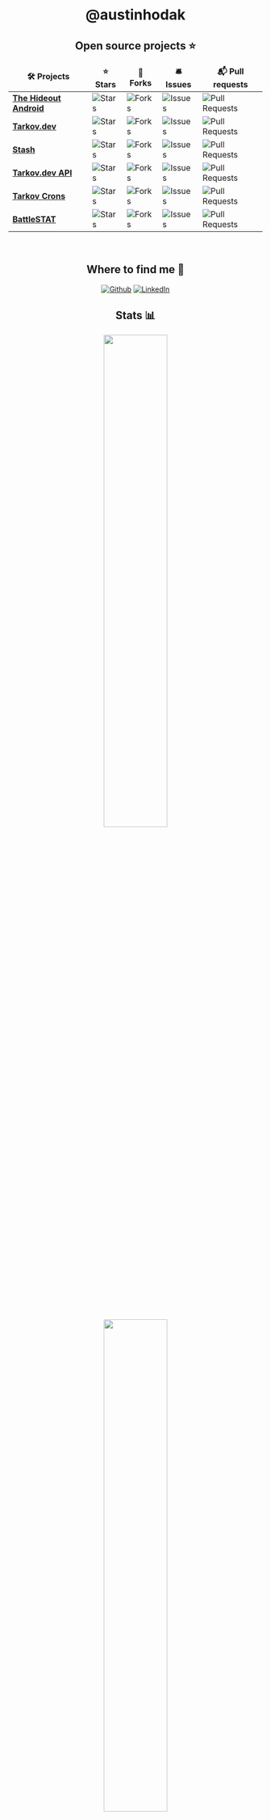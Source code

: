 <h1 align="center">@austinhodak</h3>

<h2 align="center">Open source projects ⭐</h3>
<table align="center">
  <thead align="center">
    <tr border: none;>
      <td><b>🛠 Projects</b></td>
      <td><b>⭐ Stars</b></td>
      <td><b>🍴 Forks</b></td>
      <td><b>🛎 Issues</b></td>
      <td><b>📬 Pull requests</b></td>
    </tr>
  </thead>
  <tbody>
    <tr>
      <td><a href="https://github.com/austinhodak/thehideout"><b>The Hideout Android</b></a></td>
      <td><img alt="Stars" src="https://img.shields.io/github/stars/austinhodak/thehideout?style=flat-square&labelColor=343b41"/></td>
      <td><img alt="Forks" src="https://img.shields.io/github/forks/austinhodak/thehideout?style=flat-square&labelColor=343b41"/></td>
      <td><img alt="Issues" src="https://img.shields.io/github/issues/austinhodak/thehideout?style=flat-square&labelColor=343b41"/></td>
      <td><img alt="Pull Requests" src="https://img.shields.io/github/issues-pr/austinhodak/thehideout?style=flat-square&labelColor=343b41"/></td>
    </tr>
    <tr>
      <td><a href="https://github.com/austinhodak/thehideout"><b>Tarkov.dev</b></a></td>
      <td><img alt="Stars" src="https://img.shields.io/github/stars/the-hideout/tarkov-dev?style=flat-square&labelColor=343b41"/></td>
      <td><img alt="Forks" src="https://img.shields.io/github/forks/the-hideout/tarkov-dev?style=flat-square&labelColor=343b41"/></td>
      <td><img alt="Issues" src="https://img.shields.io/github/issues/the-hideout/tarkov-dev?style=flat-square&labelColor=343b41"/></td>
      <td><img alt="Pull Requests" src="https://img.shields.io/github/issues-pr/the-hideout/tarkov-dev?style=flat-square&labelColor=343b41"/></td>
    </tr>
    <tr>
      <td><a href="https://github.com/austinhodak/thehideout"><b>Stash</b></a></td>
      <td><img alt="Stars" src="https://img.shields.io/github/stars/the-hideout/stash?style=flat-square&labelColor=343b41"/></td>
      <td><img alt="Forks" src="https://img.shields.io/github/forks/the-hideout/stash?style=flat-square&labelColor=343b41"/></td>
      <td><img alt="Issues" src="https://img.shields.io/github/issues/the-hideout/stash?style=flat-square&labelColor=343b41"/></td>
      <td><img alt="Pull Requests" src="https://img.shields.io/github/issues-pr/the-hideout/stash?style=flat-square&labelColor=343b41"/></td>
    </tr>
    <tr>
      <td><a href="https://github.com/austinhodak/thehideout"><b>Tarkov.dev API</b></a></td>
      <td><img alt="Stars" src="https://img.shields.io/github/stars/the-hideout/tarkov-data-api?style=flat-square&labelColor=343b41"/></td>
      <td><img alt="Forks" src="https://img.shields.io/github/forks/the-hideout/tarkov-data-api?style=flat-square&labelColor=343b41"/></td>
      <td><img alt="Issues" src="https://img.shields.io/github/issues/the-hideout/tarkov-data-api?style=flat-square&labelColor=343b41"/></td>
      <td><img alt="Pull Requests" src="https://img.shields.io/github/issues-pr/the-hideout/tarkov-data-api?style=flat-square&labelColor=343b41"/></td>
    </tr>
    <tr>
      <td><a href="https://github.com/austinhodak/thehideout"><b>Tarkov Crons</b></a></td>
      <td><img alt="Stars" src="https://img.shields.io/github/stars/the-hideout/tarkov-crons?style=flat-square&labelColor=343b41"/></td>
      <td><img alt="Forks" src="https://img.shields.io/github/forks/the-hideout/tarkov-crons?style=flat-square&labelColor=343b41"/></td>
      <td><img alt="Issues" src="https://img.shields.io/github/issues/the-hideout/tarkov-crons?style=flat-square&labelColor=343b41"/></td>
      <td><img alt="Pull Requests" src="https://img.shields.io/github/issues-pr/the-hideout/tarkov-crons?style=flat-square&labelColor=343b41"/></td>
    </tr>
    <tr>
      <td><a href="https://github.com/austinhodak/thehideout"><b>BattleSTAT</b></a></td>
      <td><img alt="Stars" src="https://img.shields.io/github/stars/austinhodak/BattleSTAT?style=flat-square&labelColor=343b41"/></td>
      <td><img alt="Forks" src="https://img.shields.io/github/forks/austinhodak/BattleSTAT?style=flat-square&labelColor=343b41"/></td>
      <td><img alt="Issues" src="https://img.shields.io/github/issues/austinhodak/BattleSTAT?style=flat-square&labelColor=343b41"/></td>
      <td><img alt="Pull Requests" src="https://img.shields.io/github/issues-pr/austinhodak/BattleSTAT?style=flat-square&labelColor=343b41"/></td>
    </tr>
  </tbody>
</table>

<br>

<h2 align="center">Where to find me 📍</h3>
<p align="center">
  <a href="https://github.com/austinhodak" target="_blank"><img alt="Github" src="https://img.shields.io/badge/GitHub-%2312100E.svg?&style=for-the-badge&logo=Github&logoColor=white" /></a> 
  <a href="https://www.linkedin.com/in/austin-h-823b66b2/" target="_blank"><img alt="LinkedIn" src="https://img.shields.io/badge/linkedin-%230077B5.svg?&style=for-the-badge&logo=linkedin&logoColor=white" /></a>
</p>

<h2 align="center">Stats 📊</h3>
<p align="center">
  <img width="50%" src="https://github-readme-stats.vercel.app/api?username=austinhodak&count_private=true&show_icons=true&theme=tokyonight&hide=issues,prs"/>
  <br>
  <img width="50%" src="https://github-readme-streak-stats.herokuapp.com/?user=austinhodak&theme=tokyonight"/>
</p>

<!--
**austinhodak/austinhodak** is a ✨ _special_ ✨ repository because its `README.md` (this file) appears on your GitHub profile.

Here are some ideas to get you started:

- 🔭 I’m currently working on ...
- 🌱 I’m currently learning ...
- 👯 I’m looking to collaborate on ...
- 🤔 I’m looking for help with ...
- 💬 Ask me about ...
- 📫 How to reach me: ...
- 😄 Pronouns: ...
- ⚡ Fun fact: ...
-->
